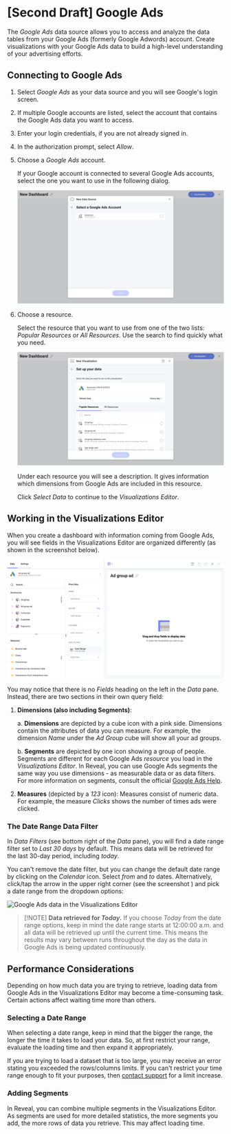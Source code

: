 # [Second Draft] Google Ads

The *Google Ads*  data source allows you to access and analyze the data tables from your Google Ads (formerly Google Adwords) account. Create visualizations with your Google Ads data to build a high-level understanding of your advertising efforts.
## Connecting to Google Ads

1. Select *Google Ads* as your data source and you will see Google's login screen.

2. If multiple Google accounts are listed, select the account that contains the Google Ads data you want to access. 
3. Enter your login credentials, if you are not already signed in. 

4. In the authorization prompt, select *Allow*.

5. Choose a *Google Ads* account.  

    If your Google account is connected to several Google Ads accounts, select the one you want to use in the following dialog.

    <img src="images/choose-google-ads-account.png" alt="A dialog where you need to choose your Google Ads account" class="responsive-img">

6. Choose a resource.

    Select the resource that you want to use from one of the two lists: _Popular Resources_ or _All Resources_. Use the search to find quickly what you need.

    <img src="images/google-ads-resources.png" alt="Set up your resource menu" class="responsive-img"> 

   Under each resource you will see a description. It gives information which dimensions from Google Ads are included in this resource. 

   Click  _Select Data_ to continue to the _Visualizations Editor_.

## Working in the Visualizations Editor 

When you create a dashboard with information coming from Google Ads, you will see fields in the Visualizations Editor are organized differently (as shown in the screenshot below).

<img src="images/google-ads-visualizations-editor.png" alt="Google Ads data in the Visualizations Editor" class="responsive-img">

You may notice that there is no *Fields* heading on the left in the *Data* pane. Instead, there are two sections in their own query field:

1. **Dimensions (also including Segments)**: 

    a. **Dimensions** are depicted by a cube icon with a pink side. Dimensions contain the attributes of data you can measure. For example, the dimension *Name* under the *Ad Group* cube will show all your ad groups. 

    b. **Segments** are depicted by one icon showing a group of people. Segments are different for each Google Ads *resource* you load in the *Visualizations Editor*. 
    In Reveal, you can use Google Ads segments the same way you use dimensions - as measurable data or as data filters.  
    For more information on segments, consult the official 
    [Google Ads Help](https://support.google.com/google-ads/answer/2454072?hl=en#zippy=).


2. **Measures** (depicted by a *123* icon): Measures consist of numeric data. For example, the measure *Clicks* shows the number of times ads were clicked.

### The Date Range Data Filter

In *Data Filters* (see bottom right of the *Data* pane), you will find a date range filter set to *Last 30 days* by default. This means data will be retrieved for the last 30-day period, including *today*.

You can't remove the date filter, but you can change the default date range by clicking on the *Calendar* icon. Select *from* and *to* dates. Alternatively, click/tap the arrow in the upper right corner (see the screenshot ) and pick a date range from the dropdown options:

<img src="images/google-ads-date-range-filter
.png" alt="Google Ads data in the Visualizations Editor" class="responsive-img">

> [!NOTE] **Data retrieved for *Today*.** If you choose *Today* from the date range options, keep in mind the date range starts at 12:00:00 a.m. and all data will be retrieved up until the current time. This means the results may vary between runs throughout the day as the data in Google Ads is being updated continuously.  
## Performance Considerations

Depending on how much data you are trying to retrieve, loading data from Google Ads in the Visualizations Editor may become a time-consuming task. Certain actions affect waiting time more than others.

### Selecting a Date Range

When selecting a date range, keep in mind that the bigger the range, the longer the time it takes to load your data. So, at first restrict your range, evaluate the loading time and then expand it appropriately. 

If you are trying to load a dataset that is too large, you may receive an error stating you exceeded the rows/columns limits. If you can't restrict your time range enough to fit your purposes, then [contact support](https://www.infragistics.com/my-account/submit-support-request/reveal) for a limit increase. 

### Adding Segments

In Reveal, you can combine multiple segments in the Visualizations Editor. As segments are used for more detailed statistics, the more segments you add, the more rows of data you retrieve. This may affect loading time. 